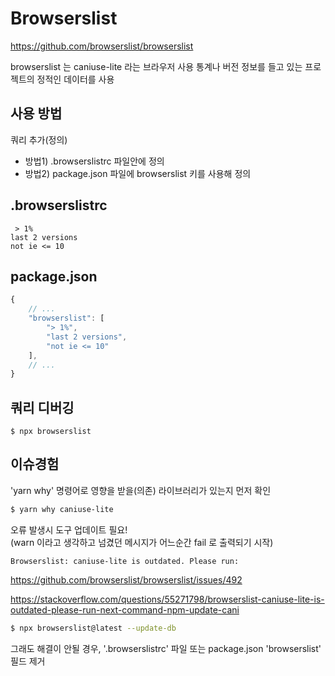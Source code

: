 # Browserslist

https://github.com/browserslist/browserslist

browserslist 는 caniuse-lite 라는 브라우저 사용 통계나 버전 정보를 들고 있는 프로젝트의 정적인 데이터를 사용

## 사용 방법

쿼리 추가(정의)

- 방법1) .browserslistrc 파일안에 정의
- 방법2) package.json 파일에 browserslist 키를 사용해 정의

## .browserslistrc

```
 > 1%
last 2 versions
not ie <= 10
```

## package.json

```javascript
{
    // ...
    "browserslist": [
        "> 1%",
        "last 2 versions",
        "not ie <= 10"
    ],
    // ...
}
```

## 쿼리 디버깅

```
$ npx browserslist
```

## 이슈경험

'yarn why' 명령어로 영향을 받을(의존) 라이브러리가 있는지 먼저 확인

```bash
$ yarn why caniuse-lite
```

오류 발생시 도구 업데이트 필요!  
(warn 이라고 생각하고 넘겼던 메시지가 어느순간 fail 로 출력되기 시작)

```
Browserslist: caniuse-lite is outdated. Please run:
```

https://github.com/browserslist/browserslist/issues/492

https://stackoverflow.com/questions/55271798/browserslist-caniuse-lite-is-outdated-please-run-next-command-npm-update-cani

```bash
$ npx browserslist@latest --update-db
```

그래도 해결이 안될 경우, '.browserslistrc' 파일 또는 package.json 'browserslist' 필드 제거
